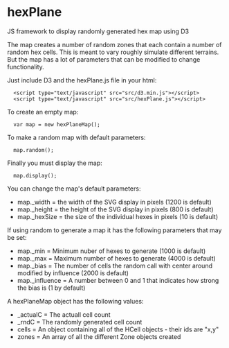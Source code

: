 # hexPlane
JS framework to display randomly generated hex map using D3

The map creates a number of random zones that each contain a number of random hex cells. This is meant to vary roughly simulate different terrains. But the map has a lot of parameters that can be modified to change functionality.

Just include D3 and the hexPlane.js file in your html:
```
  <script type="text/javascript" src="src/d3.min.js"></script>
  <script type="text/javascript" src="src/hexPlane.js"></script>
```
  
To create an empty map:
```
  var map = new hexPlaneMap();
```
  
To make a random map with default parameters:
```
  map.random();
```
  
Finally you must display the map:
```
  map.display();
```
  
You can change the map's default parameters:
* map._width = the width of the SVG display in pixels (1200 is default)
* map._height = the height of the SVG display in pixels (800 is default)
* map._hexSize = the size of the individual hexes in pixels (10 is default)

If using random to generate a map it has the following parameters that may be set:
* map._min = Minimum nuber of hexes to generate (1000 is default) 
* map._max = Maximum number of hexes to generate (4000 is default)
* map._bias = The number of cells the random call with center around modified by influence (2000 is default)
* map._influence = A number between 0 and 1 that indicates how strong the bias is (1 by default)

A hexPlaneMap object has the following values:
* _actualC = The actuall cell count
* _rndC = The randomly generated cell count
* cells = An object containing all of the HCell objects - their ids are "x,y"
* zones = An array of all the different Zone objects created
